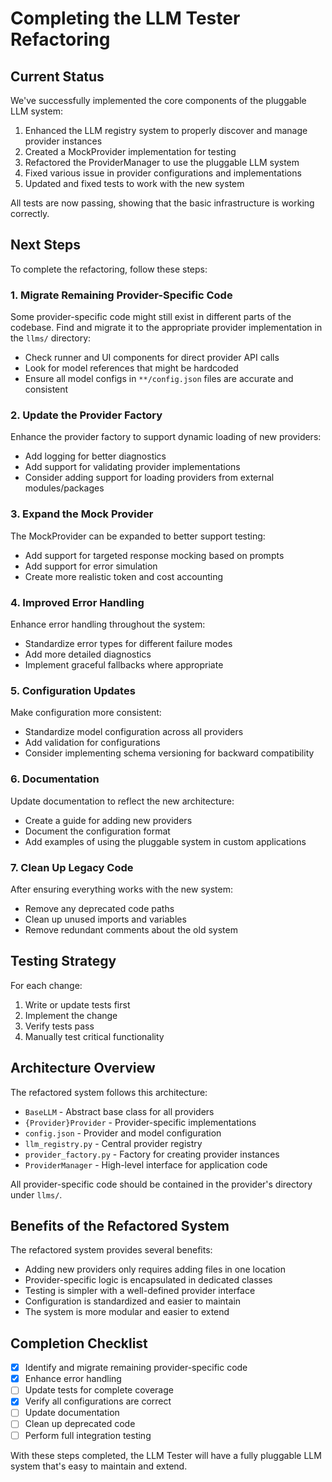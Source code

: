 # Completing the LLM Tester Refactoring

## Current Status

We've successfully implemented the core components of the pluggable LLM system:

1. Enhanced the LLM registry system to properly discover and manage provider instances
2. Created a MockProvider implementation for testing
3. Refactored the ProviderManager to use the pluggable LLM system
4. Fixed various issue in provider configurations and implementations
5. Updated and fixed tests to work with the new system

All tests are now passing, showing that the basic infrastructure is working correctly.

## Next Steps

To complete the refactoring, follow these steps:

### 1. Migrate Remaining Provider-Specific Code 

Some provider-specific code might still exist in different parts of the codebase. Find and migrate it to the appropriate provider implementation in the `llms/` directory:

- Check runner and UI components for direct provider API calls
- Look for model references that might be hardcoded
- Ensure all model configs in `**/config.json` files are accurate and consistent

### 2. Update the Provider Factory 

Enhance the provider factory to support dynamic loading of new providers:

- Add logging for better diagnostics
- Add support for validating provider implementations
- Consider adding support for loading providers from external modules/packages

### 3. Expand the Mock Provider

The MockProvider can be expanded to better support testing:

- Add support for targeted response mocking based on prompts
- Add support for error simulation
- Create more realistic token and cost accounting

### 4. Improved Error Handling

Enhance error handling throughout the system:

- Standardize error types for different failure modes
- Add more detailed diagnostics
- Implement graceful fallbacks where appropriate

### 5. Configuration Updates

Make configuration more consistent:

- Standardize model configuration across all providers
- Add validation for configurations
- Consider implementing schema versioning for backward compatibility

### 6. Documentation

Update documentation to reflect the new architecture:

- Create a guide for adding new providers
- Document the configuration format
- Add examples of using the pluggable system in custom applications

### 7. Clean Up Legacy Code

After ensuring everything works with the new system:

- Remove any deprecated code paths
- Clean up unused imports and variables
- Remove redundant comments about the old system

## Testing Strategy

For each change:

1. Write or update tests first
2. Implement the change
3. Verify tests pass
4. Manually test critical functionality

## Architecture Overview

The refactored system follows this architecture:

- `BaseLLM` - Abstract base class for all providers
- `{Provider}Provider` - Provider-specific implementations
- `config.json` - Provider and model configuration
- `llm_registry.py` - Central provider registry
- `provider_factory.py` - Factory for creating provider instances
- `ProviderManager` - High-level interface for application code

All provider-specific code should be contained in the provider's directory under `llms/`.

## Benefits of the Refactored System

The refactored system provides several benefits:

- Adding new providers only requires adding files in one location
- Provider-specific logic is encapsulated in dedicated classes
- Testing is simpler with a well-defined provider interface
- Configuration is standardized and easier to maintain
- The system is more modular and easier to extend

## Completion Checklist

- [x] Identify and migrate remaining provider-specific code
- [x] Enhance error handling
- [ ] Update tests for complete coverage
- [x] Verify all configurations are correct
- [ ] Update documentation
- [ ] Clean up deprecated code
- [ ] Perform full integration testing

With these steps completed, the LLM Tester will have a fully pluggable LLM system that's easy to maintain and extend.